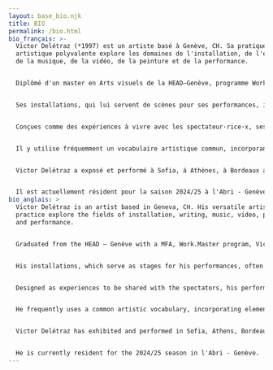 ```yaml
---
layout: base_bio.njk
title: BIO
permalink: /bio.html
bio_français: >-
  Victor Delétraz (*1997) est un artiste basé à Genève, CH. Sa pratique
  artistique polyvalente explore les domaines de l'installation, de l'écriture,
  de la musique, de la vidéo, de la peinture et de la performance.


  Diplômé d'un master en Arts visuels de la HEAD–Genève, programme Work.Master - Pratiques artistiques contemporaines, Victor Delétraz adopte une approche singulière pour chaque projet, utilisant l’installation et la performance pour transformer des objets ordinaires en éléments de reflexion, explorant des narrations à la fois caricaturales, étranges et engagées. À travers une esthétique mêlant le spectaculaire et l’absurde, ses interventions se déploient entre le geste défini et l’improvisation, cherchant à générer une tension dans la vulnérabilité d’actions fragiles et instables.


  Ses installations, qui lui servent de scènes pour ses performances, intègrent souvent des objets aux origines et typologies variées, dont il se sert pour faire ressortir leur potentiel performatif. Ces mêmes objets évoluent dans le temps et peuvent intégrer des projets futurs, formant ainsi un corpus artistique distinct caractérisé par un vocabulaire visuel basé sur la répétition.


  Conçues comme des expériences à vivre avec les spectateur·rice·x, ses performances créent des espaces où la spontanéité est mise en jeu. Elles abordent des questions politiques et poétiques autour des concepts d’échec et d’instabilité, de sécurité, de consumérisme ou de notre rapport aux communautés. Elles se situent à la lisière entre critique institutionnelle et imaginaire militant.


  Il y utilise fréquemment un vocabulaire artistique commun, incorporant des éléments tels que la fumée, le feu, la mousse, des effets superflus ou anodins, des textes, de la musique et des interactions avec le public.


  Victor Delétraz a exposé et performé à Sofia, à Athènes, à Bordeaux au Capc, en Suisse pour le prix Kiefer Hablitzel aux Swiss Arts Awards et dans plusieurs espaces d’arts indépendants comme Palazzina, Zabriskie, Le Commun, Soul2Soul RU, Topic, Espace 3353, la BIG 21 & 23 ou La Becque.


  Il est actuellement résident pour la saison 2024/25 à l'Abri - Genève
bio_anglais: >
  Victor Delétraz is an artist based in Geneva, CH. His versatile artistic
  practice explore the fields of installation, writing, music, video, painting
  and performance.


  Graduated from the HEAD – Genève with a MFA, Work.Master program, Victor Delétraz adopt a singular approach for every projects, using installation and performance to transform ordinary objects in elements of reflection, exploring narratives that are at once cartoonish, odd and engaged. Through an aesthetic mixing the spectacular and the absurd, his interventions unfold between the defined gesture and improvisation, seeking to generate tension in the vulnerability of wobbly and fragile actions.


  His installations, which serve as stages for his performances, often incorporate objects of varied origins and typologies, which he uses to bring out their performative potential. These same objects evolve over time and can incorporated into futur projects, forming a distinct artistic corpus characterized by a visual vocabulary based on repetition.


  Designed as experiences to be shared with the spectators, his performances create spaces where spontaneity is important. They address political and poetic questions around concepts of failure and instability, security, consumerism or our relationship with communities. They straddle the line between institutional critique and militant imagination.


  He frequently uses a common artistic vocabulary, incorporating elements such as smoke, fire, foam, superfluous or anodyne effects, text, music and interaction with the audience.


  Victor Delétraz has exhibited and performed in Sofia, Athens, Bordeaux in Capc, Switzerland for the Kiefer Hablitzel Price, Swiss Arts Awards and in off-spaces such as Palazzina, Zabriskie, Le Commun, Soul2Soul RU, Topic, Espace 3353, BIG 21 & 23 or La Becque.


  He is currently resident for the 2024/25 season in l'Abri - Genève.
---
```

